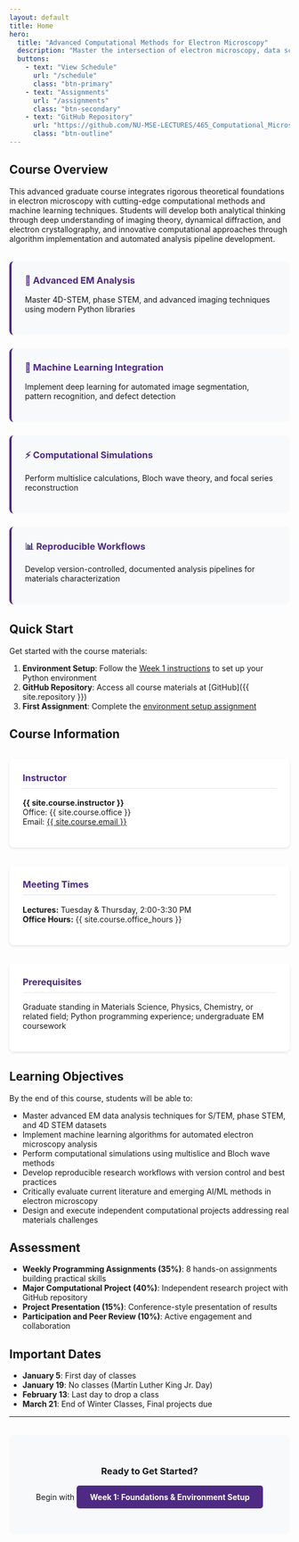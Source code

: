 ```yaml
---
layout: default
title: Home
hero:
  title: "Advanced Computational Methods for Electron Microscopy"
  description: "Master the intersection of electron microscopy, data science, and machine learning. Learn to analyze 4D-STEM data, implement computational simulations, and apply AI techniques to materials characterization."
  buttons:
    - text: "View Schedule"
      url: "/schedule"
      class: "btn-primary"
    - text: "Assignments"
      url: "/assignments"
      class: "btn-secondary"
    - text: "GitHub Repository"
      url: "https://github.com/NU-MSE-LECTURES/465_Computational_Microscopy_2026"
      class: "btn-outline"
---
```


## Course Overview

This advanced graduate course integrates rigorous theoretical foundations in electron microscopy with cutting-edge computational methods and machine learning techniques. Students will develop both analytical thinking through deep understanding of imaging theory, dynamical diffraction, and electron crystallography, and innovative computational approaches through algorithm implementation and automated analysis pipeline development.

<div class="course-highlights">
  <div class="highlight-box">
    <h3>🔬 Advanced EM Analysis</h3>
    <p>Master 4D-STEM, phase STEM, and advanced imaging techniques using modern Python libraries</p>
  </div>
  
  <div class="highlight-box">
    <h3>🤖 Machine Learning Integration</h3>
    <p>Implement deep learning for automated image segmentation, pattern recognition, and defect detection</p>
  </div>
  
  <div class="highlight-box">
    <h3>⚡ Computational Simulations</h3>
    <p>Perform multislice calculations, Bloch wave theory, and focal series reconstruction</p>
  </div>
  
  <div class="highlight-box">
    <h3>📊 Reproducible Workflows</h3>
    <p>Develop version-controlled, documented analysis pipelines for materials characterization</p>
  </div>
</div>

## Quick Start

Get started with the course materials:

1. **Environment Setup**: Follow the [Week 1 instructions](week_01_foundations/) to set up your Python environment
2. **GitHub Repository**: Access all course materials at [GitHub]({{ site.repository }})
3. **First Assignment**: Complete the [environment setup assignment](assignments/assignment_01/)

## Course Information

<div class="course-info">
  <div class="info-section">
    <h3>Instructor</h3>
    <p><strong>{{ site.course.instructor }}</strong><br>
    Office: {{ site.course.office }}<br>
    Email: <a href="mailto:{{ site.course.email }}">{{ site.course.email }}</a></p>
  </div>
  
  <div class="info-section">
    <h3>Meeting Times</h3>
    <p><strong>Lectures:</strong> Tuesday & Thursday, 2:00-3:30 PM<br>
    <strong>Office Hours:</strong> {{ site.course.office_hours }}</p>
  </div>
  
  <div class="info-section">
    <h3>Prerequisites</h3>
    <p>Graduate standing in Materials Science, Physics, Chemistry, or related field; Python programming experience; undergraduate EM coursework</p>
  </div>
</div>

## Learning Objectives

By the end of this course, students will be able to:

- Master advanced EM data analysis techniques for S/TEM, phase STEM, and 4D STEM datasets
- Implement machine learning algorithms for automated electron microscopy analysis
- Perform computational simulations using multislice and Bloch wave methods
- Develop reproducible research workflows with version control and best practices
- Critically evaluate current literature and emerging AI/ML methods in electron microscopy
- Design and execute independent computational projects addressing real materials challenges

## Assessment

- **Weekly Programming Assignments (35%)**: 8 hands-on assignments building practical skills
- **Major Computational Project (40%)**: Independent research project with GitHub repository
- **Project Presentation (15%)**: Conference-style presentation of results
- **Participation and Peer Review (10%)**: Active engagement and collaboration

## Important Dates

- **January 5**: First day of classes
- **January 19**: No classes (Martin Luther King Jr. Day)
- **February 13**: Last day to drop a class
- **March 21**: End of Winter Classes, Final projects due

---

<div class="call-to-action">
  <h3>Ready to Get Started?</h3>
  <p>Begin with <a href="week_01_foundations/" class="btn btn-primary">Week 1: Foundations & Environment Setup</a></p>
</div>

<style>
.hero-section {
  text-align: center;
  padding: 2rem 0;
  background: linear-gradient(135deg, #4e2a84, #6c42a5);
  color: white;
  margin: -2rem -2rem 2rem -2rem;
  border-radius: 0 0 10px 10px;
}

.hero-section h1 {
  color: white;
  margin-bottom: 0.5rem;
}

.lead {
  font-size: 1.2em;
  margin-bottom: 0.5rem;
}

.subtitle {
  font-size: 1em;
  opacity: 0.9;
}

.course-highlights {
  display: grid;
  grid-template-columns: repeat(auto-fit, minmax(250px, 1fr));
  gap: 1.5rem;
  margin: 2rem 0;
}

.highlight-box {
  background: #f8f9fa;
  padding: 1.5rem;
  border-radius: 8px;
  border-left: 4px solid #4e2a84;
}

.highlight-box h3 {
  margin-top: 0;
  color: #4e2a84;
}

.course-info {
  display: grid;
  grid-template-columns: repeat(auto-fit, minmax(250px, 1fr));
  gap: 2rem;
  margin: 2rem 0;
}

.info-section {
  background: #ffffff;
  padding: 1.5rem;
  border-radius: 8px;
  box-shadow: 0 2px 4px rgba(0,0,0,0.1);
}

.info-section h3 {
  margin-top: 0;
  color: #4e2a84;
  border-bottom: 2px solid #f0f0f0;
  padding-bottom: 0.5rem;
}

.call-to-action {
  text-align: center;
  background: #f8f9fa;
  padding: 2rem;
  border-radius: 8px;
  margin-top: 2rem;
}

.btn {
  display: inline-block;
  padding: 0.75rem 1.5rem;
  background: #4e2a84;
  color: white;
  text-decoration: none;
  border-radius: 5px;
  font-weight: bold;
  transition: background 0.3s;
}

.btn:hover {
  background: #6c42a5;
  color: white;
  text-decoration: none;
}

.btn-primary {
  background: #4e2a84;
}

@media (max-width: 768px) {
  .course-highlights {
    grid-template-columns: 1fr;
  }
  
  .course-info {
    grid-template-columns: 1fr;
  }
  
  .hero-section {
    margin: -1rem -1rem 2rem -1rem;
    padding: 1.5rem 1rem;
  }
}
</style>